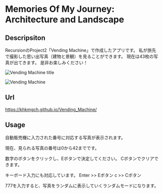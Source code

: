 # Memories Of My Journey: Architecture and Landscape

## Descripsiton
RecursionのProject2「Vending Machine」で作成したアプリです。
私が旅先で撮影した思い出写真（建物と景観）を見ることができます。
現在は43枚の写真が出てきます。
是非お楽しみください！

![Vending Machine title](https://user-images.githubusercontent.com/101968115/168042183-ae16f1db-365c-48d2-8434-ffaebae11192.jpg)

![Vending Machine](https://user-images.githubusercontent.com/101968115/168042205-2b13631b-b59b-4fdd-8bb4-f932b2b3fc8a.jpg)


## Url
https://khkmgch.github.io/Vending_Machine/

## Usage
自動販売機に入力された番号に対応する写真が表示されます。

現在、見られる写真の番号は0から42までです。

数字のボタンをクリックし、Eボタンで決定してください。
Cボタンでクリアできます。

キーボード入力にも対応しています。
Enter >> Eボタン
c >> Cボタン

777を入力すると、写真をランダムに表示していくランダムモードになります。
